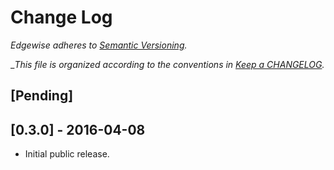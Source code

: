 # Change Log

_Edgewise adheres to [Semantic Versioning](http://semver.org)._

__This file is organized according to the conventions in [Keep a CHANGELOG](http://keepachangelog.com)._

## [Pending]

## [0.3.0] - 2016-04-08

- Initial public release.
